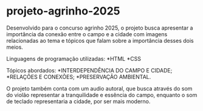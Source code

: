 # projeto-agrinho-2025

Desenvolvido para o concurso agrinho 2025, o projeto busca apresentar a importância da conexão entre o campo e a cidade com imagens relacionadas ao tema e tópicos que falam sobre a importância desses dois meios.

Linguagens de programação utilizadas:
      *HTML
      *CSS

Tópicos abordados:
      *INTERDEPENDÊNCIA DO CAMPO E CIDADE;
      *RELAÇÕES E CONEXÕES;
      *PRESERVAÇÃO AMBIENTAL.

 O projeto também conta com um audio autoral, que busca através do som do violão representar a tranquilidade e essência do campo, enquanto o som de teclado representaria a cidade, por ser mais moderno. 
